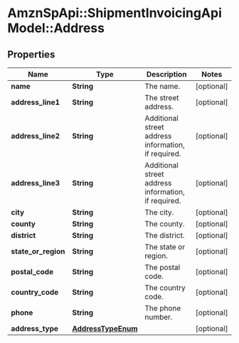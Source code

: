 # AmznSpApi::ShipmentInvoicingApiModel::Address

## Properties
Name | Type | Description | Notes
------------ | ------------- | ------------- | -------------
**name** | **String** | The name. | [optional] 
**address_line1** | **String** | The street address. | [optional] 
**address_line2** | **String** | Additional street address information, if required. | [optional] 
**address_line3** | **String** | Additional street address information, if required. | [optional] 
**city** | **String** | The city. | [optional] 
**county** | **String** | The county. | [optional] 
**district** | **String** | The district. | [optional] 
**state_or_region** | **String** | The state or region. | [optional] 
**postal_code** | **String** | The postal code. | [optional] 
**country_code** | **String** | The country code. | [optional] 
**phone** | **String** | The phone number. | [optional] 
**address_type** | [**AddressTypeEnum**](AddressTypeEnum.md) |  | [optional] 


